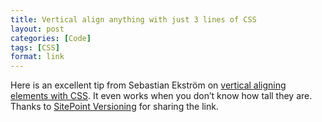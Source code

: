 ```yaml
---
title: Vertical align anything with just 3 lines of CSS
layout: post
categories: [Code]
tags: [CSS]
format: link
---
```


Here is an excellent tip from Sebastian Ekström on [vertical aligning elements with CSS](http://zerosixthree.se/vertical-align-anything-with-just-3-lines-of-css/). It even works when you don’t know how tall they are. Thanks to [SitePoint Versioning](http://www.sitepoint.com/versioning/) for sharing the link.
